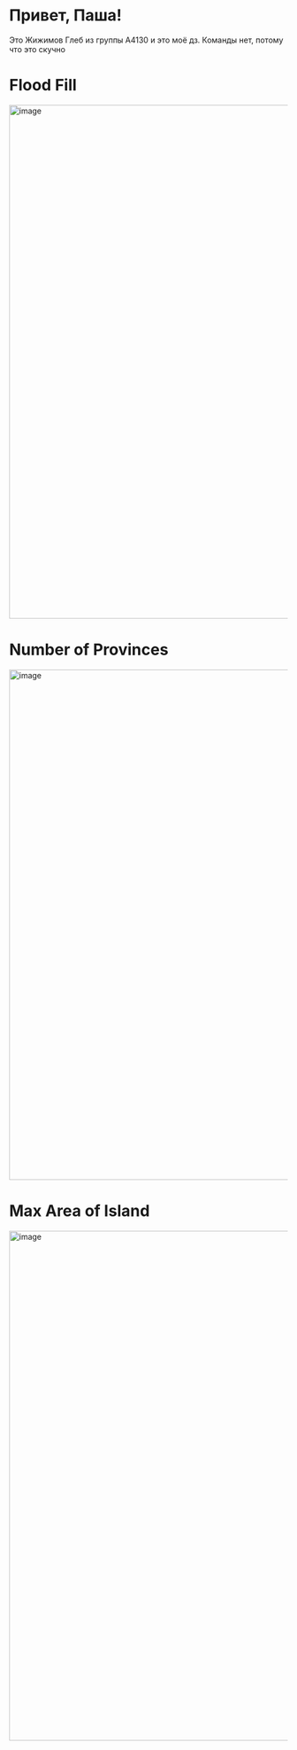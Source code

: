 # Привет, Паша!
Это Жижимов Глеб из группы А4130 и это моё дз.
Команды нет, потому что это скучно
# Flood Fill
<img width="1913" height="928" alt="image" src="https://github.com/user-attachments/assets/a0ec5246-1854-483c-945c-4d7bdcfb65f4" />

# Number of Provinces
<img width="1915" height="922" alt="image" src="https://github.com/user-attachments/assets/43e27bfe-8235-4b42-89a1-04df5f1e7c46" />

# Max Area of Island
<img width="1891" height="921" alt="image" src="https://github.com/user-attachments/assets/f81799f9-4dbb-447a-b76f-d0a57c09e203" />
